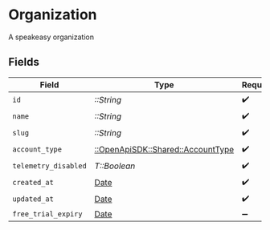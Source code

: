 # Organization

A speakeasy organization


## Fields

| Field                                                                   | Type                                                                    | Required                                                                | Description                                                             |
| ----------------------------------------------------------------------- | ----------------------------------------------------------------------- | ----------------------------------------------------------------------- | ----------------------------------------------------------------------- |
| `id`                                                                    | *::String*                                                              | :heavy_check_mark:                                                      | N/A                                                                     |
| `name`                                                                  | *::String*                                                              | :heavy_check_mark:                                                      | N/A                                                                     |
| `slug`                                                                  | *::String*                                                              | :heavy_check_mark:                                                      | N/A                                                                     |
| `account_type`                                                          | [::OpenApiSDK::Shared::AccountType](../../models/shared/accounttype.md) | :heavy_check_mark:                                                      | N/A                                                                     |
| `telemetry_disabled`                                                    | *T::Boolean*                                                            | :heavy_check_mark:                                                      | N/A                                                                     |
| `created_at`                                                            | [Date](https://ruby-doc.org/stdlib-2.6.1/libdoc/date/rdoc/Date.html)    | :heavy_check_mark:                                                      | N/A                                                                     |
| `updated_at`                                                            | [Date](https://ruby-doc.org/stdlib-2.6.1/libdoc/date/rdoc/Date.html)    | :heavy_check_mark:                                                      | N/A                                                                     |
| `free_trial_expiry`                                                     | [Date](https://ruby-doc.org/stdlib-2.6.1/libdoc/date/rdoc/Date.html)    | :heavy_minus_sign:                                                      | N/A                                                                     |